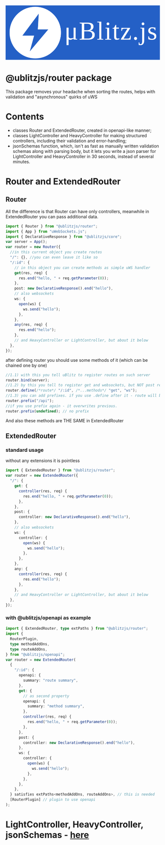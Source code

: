 ![ublitzjs](https://github.com/ublitzjs/core/blob/main/logo.png)

# @ublitzjs/router package

This package removes your headache when sorting the routes, helps with validation and "asynchronous" quirks of uWS

# Contents

- classes Router and ExtendedRouter, created in openapi-like manner;
- classes LightController and HeavyController for making structured controllers, including their validation and error-handling;
- jsonSchemas function, which, isn't as fast as manually written validation schemas along with parsing body, but it lets you write a json parser for LightController and HeavyController in 30 seconds, instead of several minutes.

# Router and ExtendedRouter

## Router

All the difference is that Router can have only controllers, meanwhile in ExtendedRouter you can pass additional data.

```typescript
import { Router } from "@ublitzjs/router";
import { App } from "uWebSockets.js";
import { DeclarativeResponse } from "@ublitzjs/core";
var server = App();
var router = new Router({
  //in this current object you create routes
  "/": {}, //you can even leave it like so
  "/:id": {
    // in this object you can create methods as simple uWS handler
    get(res, req) {
      res.end("hello, " + req.getParameter(0));
    },
    post: new DeclarativeResponse().end("hello"),
    // also websockets
    ws: {
      open(ws) {
        ws.send("hello");
      },
    },
    any(res, req) {
      res.end("hello");
    },
    // and HeavyController or LightController, but about it below
  },
});
```

after defining router you should use some methods of it (which can be chained one by one)

```typescript
//1.1) with this you tell uBlitz to register routes on such server
router.bind(server);
//1.2) by this you tell to register get and websockets, but NOT post request. This is heavily typed in typescript, so don't worry about misspelling your routes
router.define(/*route*/ "/:id", /*...methods*/ "get", "ws");
//1.3) you can add prefixes. if you use .define after it - route will be prefixed. If you use .prefix again -
router.prefix("/api");
//if you use prefix again - it overwrites previous.
router.prefix(undefined); // no prefix
```

And also these methods are THE SAME in ExtendedRouter

## ExtendedRouter

### standard usage

without any extensions it is pointless

```typescript
import { ExtendedRouter } from "@ublitzjs/router";
var router = new ExtendedRouter({
  "/": {
    get: {
      controller(res, req) {
        res.end("hello, " + req.getParameter(0));
      },
    },
    post: {
      controller: new DeclarativeResponse().end("hello"),
    },
    // also websockets
    ws: {
      controller: {
        open(ws) {
          ws.send("hello");
        },
      },
    },
    any: {
      controller(res, req) {
        res.end("hello");
      },
    },
    // and HeavyController or LightController, but about it below
  },
});
```

### with @ublitzjs/openapi as example

```typescript
import { ExtendedRouter, type extPaths } from "@ublitzjs/router";
import {
  RouterPlugin,
  type methodAddOns,
  type routeAddOns,
} from "@ublitzjs/openapi";
var router = new ExtendedRouter(
  {
    "/:id": {
      openapi: {
        summary: "route summary",
      },
      get: {
        // as second property
        openapi: {
          summary: "method summary",
        },
        controller(res, req) {
          res.end("hello, " + req.getParameter(0));
        },
      },
      post: {
        controller: new DeclarativeResponse().end("hello"),
      },
      ws: {
        controller: {
          open(ws) {
            ws.send("hello");
          },
        },
      },
    },
  } satisfies extPaths<methodAddOns, routeAddOns>, // this is needed
  [RouterPlugin] // plugin to use openapi
);
```

# LightController, HeavyController, jsonSchemas - <a href="./examples/Controllers.ts">here</a>
